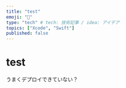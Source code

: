 ```yaml
---
title: "test"
emoji: "🌊"
type: "tech" # tech: 技術記事 / idea: アイデア
topics: ["Xcode", "Swift"]
published: false
---
```


# test
うまくデプロイできていない？